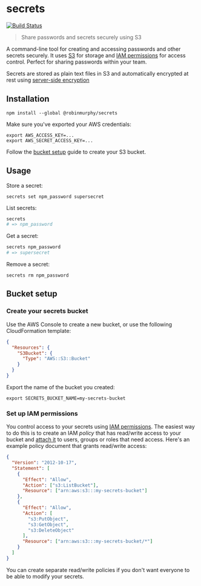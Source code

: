 # secrets

[![Build Status](https://travis-ci.org/robinjmurphy/secrets.svg)](https://travis-ci.org/robinjmurphy/secrets)

> Share passwords and secrets securely using S3

A command-line tool for creating and accessing passwords and other secrets securely. It uses [S3](https://aws.amazon.com/s3/) for storage and [IAM permissions](http://docs.aws.amazon.com/IAM/latest/UserGuide/policies_permissions.html) for access control. Perfect for sharing passwords within your team.

Secrets are stored as plain text files in S3 and automatically encrypted at rest using [server-side encryption](http://docs.aws.amazon.com/AmazonS3/latest/dev/UsingServerSideEncryption.html)

## Installation

```
npm install --global @robinmurphy/secrets
```

Make sure you've exported your AWS credentials:

```
export AWS_ACCESS_KEY=...
export AWS_SECRET_ACCESS_KEY=...
```

Follow the [bucket setup](#bucket-setup) guide to create your S3 bucket.

## Usage

Store a secret:

```
secrets set npm_password supersecret
```

List secrets:

```bash
secrets
# => npm_password
```

Get a secret:

```bash
secrets npm_password
# => supersecret
```

Remove a secret:

```
secrets rm npm_password
```

## Bucket setup

### Create your secrets bucket

Use the AWS Console to create a new bucket, or use the following CloudFormation template:

```json
{
  "Resources": {
    "S3Bucket": {
      "Type": "AWS::S3::Bucket"
    }
  }
}

```

Export the name of the bucket you created:

```
export SECRETS_BUCKET_NAME=my-secrets-bucket
```

### Set up IAM permissions

You control access to your secrets using [IAM permissions](http://docs.aws.amazon.com/IAM/latest/UserGuide/policies_permissions.html). The easiest way to do this is to create an IAM _policy_ that has read/write access to your bucket and [attach it](http://docs.aws.amazon.com/IAM/latest/UserGuide/policies_using-managed.html#attach-managed-policy-console) to users, groups or roles that need access. Here's an example policy document that grants read/write access:

```json
{
  "Version": "2012-10-17",
  "Statement": [
    {
      "Effect": "Allow",
      "Action": ["s3:ListBucket"],
      "Resource": ["arn:aws:s3:::my-secrets-bucket"]
    },
    {
      "Effect": "Allow",
      "Action": [
        "s3:PutObject",
        "s3:GetObject",
        "s3:DeleteObject"
      ],
      "Resource": ["arn:aws:s3:::my-secrets-bucket/*"]
    }
  ]
}
```

You can create separate read/write policies if you don't want everyone to be able to modify your secrets.
